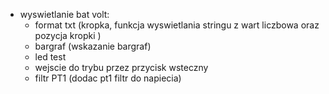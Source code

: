 - wyswietlanie bat volt:
	- format txt (kropka, funkcja wyswietlania stringu z wart liczbowa oraz pozycja kropki )
	- bargraf (wskazanie bargraf)
	- led test
	- wejscie do trybu przez przycisk wsteczny
	- filtr PT1 (dodac pt1 filtr do napiecia)